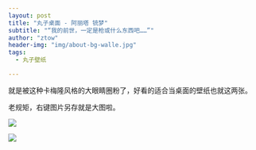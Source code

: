 ```yaml
---
layout: post
title: "丸子桌面 - 阿丽塔 铳梦"
subtitle: "“我的前世，一定是枪或什么东西吧……”"
author: "ztow"
header-img: "img/about-bg-walle.jpg"
tags:
  - 丸子壁纸

---
```


就是被这种卡梅隆风格的大眼睛圈粉了，好看的适合当桌面的壁纸也就这两张。

老规矩，右键图片另存就是大图啦。

![][image-1]

![][image-2]

[image-1]:	/img/post-img-Alita1.jpg
[image-2]:	/img/post-img-Alita2.jpg